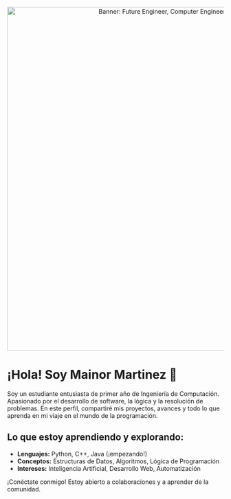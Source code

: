 <p align="center">
  <img src="URL_DE_TU_IMAGEN" alt="Banner: Future Engineer, Computer Engineering | First Year" width="800" />
</p>

# ¡Hola! Soy Mainor Martinez 👋

Soy un estudiante entusiasta de primer año de Ingeniería de Computación. Apasionado por el desarrollo de software, la lógica y la resolución de problemas. En este perfil, compartiré mis proyectos, avances y todo lo que aprenda en mi viaje en el mundo de la programación.

## Lo que estoy aprendiendo y explorando:
- **Lenguajes:** Python, C++, Java (¡empezando!)
- **Conceptos:** Estructuras de Datos, Algoritmos, Lógica de Programación
- **Intereses:** Inteligencia Artificial, Desarrollo Web, Automatización

¡Conéctate conmigo! Estoy abierto a colaboraciones y a aprender de la comunidad.

